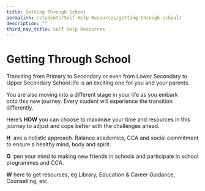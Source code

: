 ```yaml
---
title: Getting Through School
permalink: /students/Self-Help-Resources/getting-through-school/
description: ""
third_nav_title: Self Help Resources
---
```

# Getting Through School

Transiting from Primary to Secondary or even from Lower Secondary to Upper Secondary School life is an exciting one for you and your parents.

You are also moving into a different stage in your life as you embark onto this new journey. Every student will experience the transition differently.

  
Here’s **HOW** you can choose to maximise your time and resources in this journey to adjust and cope better with the challenges ahead. 

  

**H**  ave a holistic approach. Balance academics, CCA and social commitment to ensure a healthy mind, body and spirit. 

**O**  pen your mind to making new friends in schools and participate in school programmes and CCA. 

**W** here to get resources, eg Library, Education & Career Guidance, Counselling, etc.

